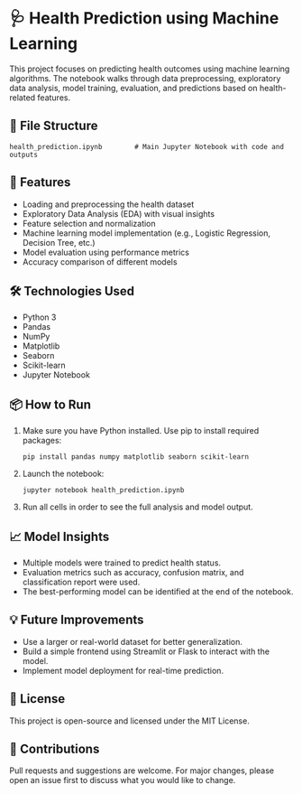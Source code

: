 # 🩺 Health Prediction using Machine Learning

This project focuses on predicting health outcomes using machine learning algorithms. The notebook walks through data preprocessing, exploratory data analysis, model training, evaluation, and predictions based on health-related features.

## 📁 File Structure

```
health_prediction.ipynb        # Main Jupyter Notebook with code and outputs
```

## 🚀 Features

- Loading and preprocessing the health dataset  
- Exploratory Data Analysis (EDA) with visual insights  
- Feature selection and normalization  
- Machine learning model implementation (e.g., Logistic Regression, Decision Tree, etc.)  
- Model evaluation using performance metrics  
- Accuracy comparison of different models  

## 🛠️ Technologies Used

- Python 3  
- Pandas  
- NumPy  
- Matplotlib  
- Seaborn  
- Scikit-learn  
- Jupyter Notebook  

## 📦 How to Run

1. Make sure you have Python installed. Use pip to install required packages:

   ```
   pip install pandas numpy matplotlib seaborn scikit-learn
   ```

2. Launch the notebook:

   ```
   jupyter notebook health_prediction.ipynb
   ```

3. Run all cells in order to see the full analysis and model output.

## 📈 Model Insights

- Multiple models were trained to predict health status.  
- Evaluation metrics such as accuracy, confusion matrix, and classification report were used.  
- The best-performing model can be identified at the end of the notebook.  

## 💡 Future Improvements

- Use a larger or real-world dataset for better generalization.  
- Build a simple frontend using Streamlit or Flask to interact with the model.  
- Implement model deployment for real-time prediction.  

## 📜 License

This project is open-source and licensed under the MIT License.

## 🤝 Contributions

Pull requests and suggestions are welcome. For major changes, please open an issue first to discuss what you would like to change.
